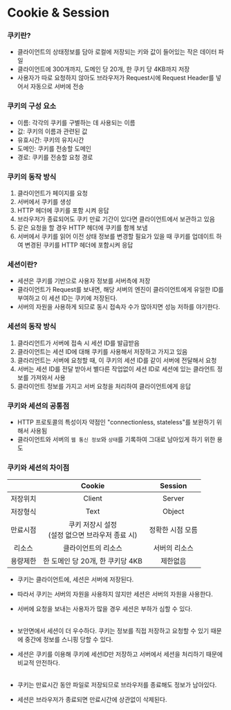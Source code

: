 # Cookie & Session

### 쿠키란?
* 클라이언트의 상태정보를 담아 로컬에 저장되는 키와 값이 들어있는 작은 데이터 파일
* 클라이언트에 300개까지, 도메인 당 20개, 한 쿠키 당 4KB까지 저장
* 사용자가 따로 요청하지 않아도 브라우저가 Request시에 Request Header를 넣어서 자동으로 서버에 전송

### 쿠키의 구성 요소
* 이름: 각각의 쿠키를 구별하는 데 사용되는 이름
* 값: 쿠키의 이름과 관련된 값
* 유효시간: 쿠키의 유지시간
* 도메인: 쿠키를 전송할 도메인
* 경로: 쿠키를 전송할 요청 경로

### 쿠키의 동작 방식
1. 클라이언트가 페이지를 요청
2. 서버에서 쿠키를 생성
3. HTTP 헤더에 쿠키를 포함 시켜 응답
4. 브라우저가 종료되어도 쿠키 만료 기간이 있다면 클라이언트에서 보관하고 있음
5. 같은 요청을 할 경우 HTTP 헤더에 쿠키를 함께 보냄
6. 서버에서 쿠키를 읽어 이전 상태 정보를 변경할 필요가 있을 때 쿠키를 업데이트 하여 변경된 쿠키를 HTTP 헤더에 포함시켜 응답

### 세션이란?
* 세션은 쿠키를 기반으로 사용자 정보를 서버측에 저장
* 클라이언트가 Request를 보내면, 해당 서버의 엔진이 클라이언트에게 유일한 ID를 부여하고 이 세션 ID는 쿠키에 저장된다.
* 서버의 자원을 사용하게 되므로 동시 접속자 수가 많아지면 성능 저하를 야기한다.

### 세션의 동작 방식
1. 클라리언트가 서버에 접속 시 세션 ID를 발급받음
2. 클라이언트는 세션 ID에 대해 쿠키를 사용해서 저장하고 가지고 있음
3. 클라리언트는 서버에 요청할 때, 이 쿠키의 세션 ID를 같이 서버에 전달해서 요청
4. 서버는 세션 ID를 전달 받아서 별다른 작업없이 세션 ID로 세션에 있는 클라언트 정보를 가져와서 사용
5. 클라이언트 정보를 가지고 서버 요청을 처리하여 클라이언트에게 응답



### 쿠키와 세션의 공통점
* HTTP 프로토콜의 특성이자 약점인 "connectionless, stateless"를 보완하기 위해서 사용됨
* 클라이언트와 서버의 `웹 통신 정보`와 `상태`를 기록하여 그대로 남아있게 하기 위한 용도

### 쿠키와 세션의 차이점
||Cookie|Session|
|:---:|:---:|:---:|
|저장위치|Client|Server|
|저장형식|Text|Object|
|만료시점|쿠키 저장시 설정<br/>(설정 없으면 브라우저 종료 시)|정확한 시점 모름|
|리소스|클라이언트의 리소스|서버의 리소스|
|용량제한|한 도메인 당 20개, 한 쿠키당 4KB|제한없음|

* 쿠키는 클라이언트에, 세션은 서버에 저장된다.
* 따라서 쿠키는 서버의 자원을 사용하지 않지만 세션은 서버의 자원을 사용한다.
* 서버에 요청을 보내는 사용자가 많을 경우 세션은 부하가 심할 수 있다.
<br/><br/>   

* 보안면에서 세션이 더 우수하다. 쿠키는 정보를 직접 저장하고 요청할 수 있기 때문에 중간에 정보를 스니핑 당할 수 있다.
* 세션은 쿠키를 이용해 쿠키에 세션ID만 저장하고 서버에서 세션을 처리하기 때문에 비교적 안전하다.
<br/><br/>   

* 쿠키는 만료시간 동안 파일로 저장되므로 브라우저를 종료해도 정보가 남아있다.
* 세션은 브라우저가 종료되면 만료시간에 상관없이 삭제된다.
